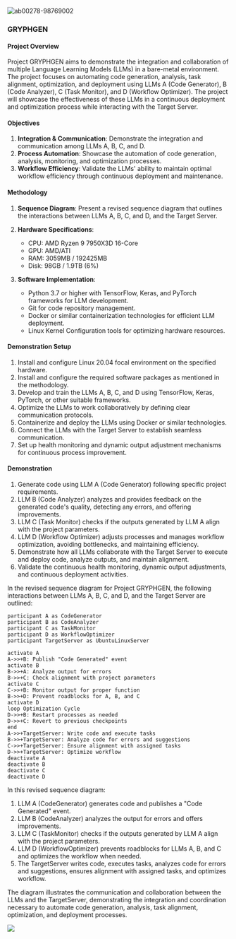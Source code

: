 

![ab00278-98769002](https://github.com/danindiana/GRYPHGEN/assets/3030588/e35716d5-332d-4a7f-9dc5-7a5b46d3ef3c)
### GRYPHGEN

#### Project Overview
Project GRYPHGEN aims to demonstrate the integration and collaboration of multiple Language Learning Models (LLMs) in a bare-metal environment. The project focuses on automating code generation, analysis, task alignment, optimization, and deployment using LLMs A (Code Generator), B (Code Analyzer), C (Task Monitor), and D (Workflow Optimizer). The project will showcase the effectiveness of these LLMs in a continuous deployment and optimization process while interacting with the Target Server.

#### Objectives
1. **Integration & Communication**: Demonstrate the integration and communication among LLMs A, B, C, and D.
2. **Process Automation**: Showcase the automation of code generation, analysis, monitoring, and optimization processes.
3. **Workflow Efficiency**: Validate the LLMs' ability to maintain optimal workflow efficiency through continuous deployment and maintenance.

#### Methodology
1. **Sequence Diagram**: Present a revised sequence diagram that outlines the interactions between LLMs A, B, C, and D, and the Target Server.

2. **Hardware Specifications**:
   - CPU: AMD Ryzen 9 7950X3D 16-Core
   - GPU: AMD/ATI
   - RAM: 3059MB / 192425MB
   - Disk: 98GB / 1.9TB (6%)

3. **Software Implementation**:
   - Python 3.7 or higher with TensorFlow, Keras, and PyTorch frameworks for LLM development.
   - Git for code repository management.
   - Docker or similar containerization technologies for efficient LLM deployment.
   - Linux Kernel Configuration tools for optimizing hardware resources.

#### Demonstration Setup
1. Install and configure Linux 20.04 focal environment on the specified hardware.
2. Install and configure the required software packages as mentioned in the methodology.
3. Develop and train the LLMs A, B, C, and D using TensorFlow, Keras, PyTorch, or other suitable frameworks.
4. Optimize the LLMs to work collaboratively by defining clear communication protocols.
5. Containerize and deploy the LLMs using Docker or similar technologies.
6. Connect the LLMs with the Target Server to establish seamless communication.
7. Set up health monitoring and dynamic output adjustment mechanisms for continuous process improvement.

#### Demonstration
1. Generate code using LLM A (Code Generator) following specific project requirements.
2. LLM B (Code Analyzer) analyzes and provides feedback on the generated code's quality, detecting any errors, and offering improvements.
3. LLM C (Task Monitor) checks if the outputs generated by LLM A align with the project parameters.
4. LLM D (Workflow Optimizer) adjusts processes and manages workflow optimization, avoiding bottlenecks, and maintaining efficiency.
5. Demonstrate how all LLMs collaborate with the Target Server to execute and deploy code, analyze outputs, and maintain alignment.
6. Validate the continuous health monitoring, dynamic output adjustments, and continuous deployment activities.

In the revised sequence diagram for Project GRYPHGEN, the following interactions between LLMs A, B, C, and D, and the Target Server are outlined:

```
participant A as CodeGenerator
participant B as CodeAnalyzer
participant C as TaskMonitor
participant D as WorkflowOptimizer
participant TargetServer as UbuntuLinuxServer

activate A
A->>+B: Publish "Code Generated" event
activate B
B->>+A: Analyze output for errors
B->>+C: Check alignment with project parameters
activate C
C->>+B: Monitor output for proper function
B->>+D: Prevent roadblocks for A, B, and C
activate D
loop Optimization Cycle
D->>+B: Restart processes as needed
D->>+C: Revert to previous checkpoints
end
A->>+TargetServer: Write code and execute tasks
B->>+TargetServer: Analyze code for errors and suggestions
C->>+TargetServer: Ensure alignment with assigned tasks
D->>+TargetServer: Optimize workflow
deactivate A
deactivate B
deactivate C
deactivate D
```

In this revised sequence diagram:

1. LLM A (CodeGenerator) generates code and publishes a "Code Generated" event.
2. LLM B (CodeAnalyzer) analyzes the output for errors and offers improvements.
3. LLM C (TaskMonitor) checks if the outputs generated by LLM A align with the project parameters.
4. LLM D (WorkflowOptimizer) prevents roadblocks for LLMs A, B, and C and optimizes the workflow when needed.
5. The TargetServer writes code, executes tasks, analyzes code for errors and suggestions, ensures alignment with assigned tasks, and optimizes workflow.

The diagram illustrates the communication and collaboration between the LLMs and the TargetServer, demonstrating the integration and coordination necessary to automate code generation, analysis, task alignment, optimization, and deployment processes.



[![](https://mermaid.ink/img/pako:eNplU12P2jAQ_CsrvzZFdxAI5OEkSKo-nVr1KlWq_OKLF3BJ1qk_4ADdf-8mF67QvkRZa2Z2drw-i8pqFLnw-DsiVVgatXGqkaSqYPYqICwlLT8-PHxY5fA1PtfGb0GKglnwGQkdQ7QUgHukcMVaSVp1rGUOS1L18YRgY2hjgLV1gM5Z5wdIkUOxxWoHqjYbalgHDiZsoXX2F1YBWsWGMGBHeNcvJBWDq0dLJrDolT5TW3SwjsR4S0OjkidwvVFwVunn2lY73-OXCawSUKQ73fcepaTa2ha-tME05qQ6KSiOVY2SyqH5N_RBudB1rNB79KA8EKLmVN5ARQfaI2OCZRjujY0eqm7i1hoKPBWSHkL-rtwGwxM6JuTwwxm20d1Q7w1fsIp8EJTfXcK7JVyi7il_g-7ZPm42bJZn8EN2t9xP5KPDfy9Bec816kvT8n_iEA_CwbrdurYHSRqv1-eqWt1UxU1VikQ06BplNC_kWRLwooUtNihFzr9auZ0Ukl4Zp2KwT0eqRB5cxETEVrPEsLwiX6va82mr6Ke1zQXEpcjP4kXk83Q0nafZIp1Nx9k0nUwTcRR5Nh1NMj69n03T7H4yG78m4tTz70bzu8VivkjTOX8m2ThLBOpu6x7fnk__il7_AM3RI5c?type=png)](https://mermaid.live/edit#pako:eNplU12P2jAQ_CsrvzZFdxAI5OEkSKo-nVr1KlWq_OKLF3BJ1qk_4ADdf-8mF67QvkRZa2Z2drw-i8pqFLnw-DsiVVgatXGqkaSqYPYqICwlLT8-PHxY5fA1PtfGb0GKglnwGQkdQ7QUgHukcMVaSVp1rGUOS1L18YRgY2hjgLV1gM5Z5wdIkUOxxWoHqjYbalgHDiZsoXX2F1YBWsWGMGBHeNcvJBWDq0dLJrDolT5TW3SwjsR4S0OjkidwvVFwVunn2lY73-OXCawSUKQ73fcepaTa2ha-tME05qQ6KSiOVY2SyqH5N_RBudB1rNB79KA8EKLmVN5ARQfaI2OCZRjujY0eqm7i1hoKPBWSHkL-rtwGwxM6JuTwwxm20d1Q7w1fsIp8EJTfXcK7JVyi7il_g-7ZPm42bJZn8EN2t9xP5KPDfy9Bec816kvT8n_iEA_CwbrdurYHSRqv1-eqWt1UxU1VikQ06BplNC_kWRLwooUtNihFzr9auZ0Ukl4Zp2KwT0eqRB5cxETEVrPEsLwiX6va82mr6Ke1zQXEpcjP4kXk83Q0nafZIp1Nx9k0nUwTcRR5Nh1NMj69n03T7H4yG78m4tTz70bzu8VivkjTOX8m2ThLBOpu6x7fnk__il7_AM3RI5c)
